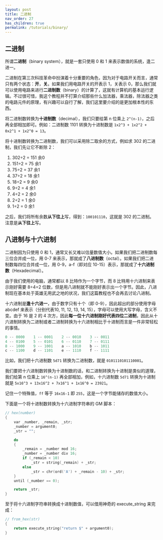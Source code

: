 ```yaml
---
layout: post
title: 二进制
nav_order: 27
has_children: true
permalink: /tutorials/binary/
---
```


## 二进制

所谓**二进制**（binary system），就是一套只使用 0 和 1 来表示数值的系统，逢二进一。

二进制在第三次科技革命中扮演着十分重要的角色，因为对于电路开关而言，通常只有两个状态：**开**，**关**。如果我们用电路开关的开表示 1，关表示 0，那么我们就可以使用电路来进行**二进制数**（binary）的计算了，这就有计算机的基本运行逻辑。不过很可惜，我这个教程并不打算介绍那些什么加法器，乘法器，除法器之类的电路元件的原理，有兴趣可以自行了解，我们这里要介绍的是更加根本性的东西。

将二进制数转换为**十进制数**（decimal），我们只要给第 n 位乘上 `2^(n-1)`，之后再全部相加即可。例如：二进制数 1101 转换为十进制数是 `1x2^3 + 1x2^2 + 0x2^1 + 1x2^0 = 13`。

将十进制数转换为二进制数，我们可以采用除二取余的方式，例如求 302 的二进制，我们先让它不断除 2：

1. 302÷2 = 151   余0
2. 151÷2 = 75   余1
3. 75÷2 = 37   余1
4. 37÷2 = 18   余1
5. 18÷2 = 9   余0
6. 9÷2 = 4   余1
7. 4÷2 = 2   余0
8. 2÷2 = 1   余0
9. 1÷2 = 0   余1

之后，我们将所有余数**从下往上**写，得到：`100101110`，这就是 302 的二进制。注意是**从下往上**写。

## 八进制与十六进制

二进制因为只使用 0 和 1，通常又长又难以估量数值大小。如果我们把二进制数每三位合并成一位，用 0-7 来表示，那就成了**八进制数**（octal）。如果我们把二进制数每四位合并成一位，用 0-9，a-f（即对应 10-15）表示，那就成了**十六进制数**（Hexadecimal）。

由于我们使用的电脑，通常都以 8 比特作为一个字节，而 8 比特用十六进制来表示刚好需要 8÷4=2 位数，但是用八进制就不能刚好表示出一个字节。因此，八进制现在基本处于英雄无用武之地的状况，我们这篇教程也不会再去讨论八进制。

十六进制是**逢十六进一**，由于数字只有十个（即 0-9），因此超出的部分使用字母 abcdef 来表示（分别代表10, 11, 12, 13, 14, 15），字母可以使用大写字母，含义不变。由于 16 是 2 的 4 次方，因此**每一位十六进制刚好代表四位二进制**，因此从十六进制转换为二进制或者二进制转换为十六进制相比于十进制而言是一件非常轻松的事情。

```c
0 -- 0000    1 -- 0001    2 -- 0010    3 -- 0011
4 -- 0100    5 -- 0101    6 -- 0110    7 -- 0111
8 -- 1000    9 -- 1001    a -- 1010    b -- 1011
c -- 1100    d -- 1101    e -- 1110    f -- 1111
```

比如，我们把十六进制数 `5d71` 转换为二进制数，就是 `0101110101110001`。

我们要把十六进制数转换为十进制数的话，和二进制转换为十进制是类似的道理，我们给第 n 位乘上 `16^(n-1)` 再全部相加，例如，十六进制数 `5d71` 转换为十进制就是 `5x16^3 + 13x16^2 + 7x16^1 + 1x16^0 = 23921`。

记住一个特殊值，`ff` 等于 `16x16-1` 即 `255`，这是一个字节能储存的数值大小。

下面是一个将十进制数转换为十六进制字符串的 GM 脚本：

```c
// hex(number)
{
    var _number, _remain, _str;
    _number = argument0;
    _str = "";

    do
    {
        _remain = _number mod 16;
        _number = _number div 16;
        if (_remain < 10)
            _str = string(_remain) + _str;
        else
            _str = chr(ord('A') + _remain - 10) + _str;
    }
    until (_number == 0);

    return _str;
}
```

至于将十六进制字符串转换成十进制数值，可以借用神奇的 execute_string 来完成：

```c
// from_hex(str)
{
    return execute_string("return $" + argument0);
}
```
